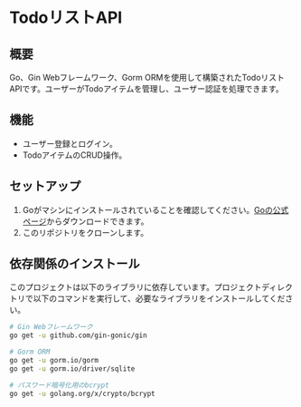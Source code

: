 # TodoリストAPI

## 概要
Go、Gin Webフレームワーク、Gorm ORMを使用して構築されたTodoリストAPIです。ユーザーがTodoアイテムを管理し、ユーザー認証を処理できます。

## 機能
- ユーザー登録とログイン。
- TodoアイテムのCRUD操作。

## セットアップ
1. Goがマシンにインストールされていることを確認してください。[Goの公式ページ](https://golang.org/dl/)からダウンロードできます。
2. このリポジトリをクローンします。

## 依存関係のインストール
このプロジェクトは以下のライブラリに依存しています。プロジェクトディレクトリで以下のコマンドを実行して、必要なライブラリをインストールしてください。

```bash
# Gin Webフレームワーク
go get -u github.com/gin-gonic/gin

# Gorm ORM
go get -u gorm.io/gorm
go get -u gorm.io/driver/sqlite

# パスワード暗号化用のbcrypt
go get -u golang.org/x/crypto/bcrypt
```
